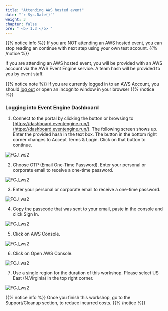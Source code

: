 ```yaml
---
title: "Attending AWS hosted event"
date: "`r Sys.Date()`"
weight: 3
chapter: false
pre: " <b> 1.3 </b> "
---
```


{{% notice info %}}
If you are NOT attending an AWS hosted event, you can stop reading an continue with next step using your own test account.
{{% /notice %}}

If you are attending an AWS hosted event, you will be provided with an AWS account via the AWS Event Engine service. A team hash will be provided to you by event staff.

{{% notice note %}}
If you are currently logged in to an AWS Account, you should [log out](https://console.aws.amazon.com/console/logout!doLogout) or open an incognito window in your browser
{{% /notice %}}

### Logging into Event Engine Dashboard

1. Connect to the portal by clicking the button or browsing to [https://dashboard.eventengine.run/](https://dashboard.eventengine.run/). The following screen shows up. Enter the provided hash in the text box. The button in the bottom right corner changes to Accept Terms & Login. Click on that button to continue.

![FCJ_ws2](/AWS-Control-Design-Workshop/images/1.introduce/8.png)

2. Choose OTP (Email One-Time Password). Enter your personal or corporate email to receive a one-time password.

![FCJ_ws2](/AWS-Control-Design-Workshop/images/1.introduce/9.png)

3. Enter your personal or corporate email to receive a one-time password.

![FCJ_ws2](/AWS-Control-Design-Workshop/images/1.introduce/10.png)

4. Copy the passcode that was sent to your email, paste in the console and click Sign In.

![FCJ_ws2](/AWS-Control-Design-Workshop/images/1.introduce/11.png)

5. Click on AWS Console.

![FCJ_ws2](/AWS-Control-Design-Workshop/images/1.introduce/12.png)

6. Click on Open AWS Console.

![FCJ_ws2](/AWS-Control-Design-Workshop/images/1.introduce/13.png)

7. Use a single region for the duration of this workshop. Please select US East (N.Virginia) in the top right corner.

![FCJ_ws2](/AWS-Control-Design-Workshop/images/1.introduce/14.png)

{{% notice info %}}
Once you finish this workshop, go to the Support/Cleanup section, to reduce incurred costs.
{{% /notice %}}
